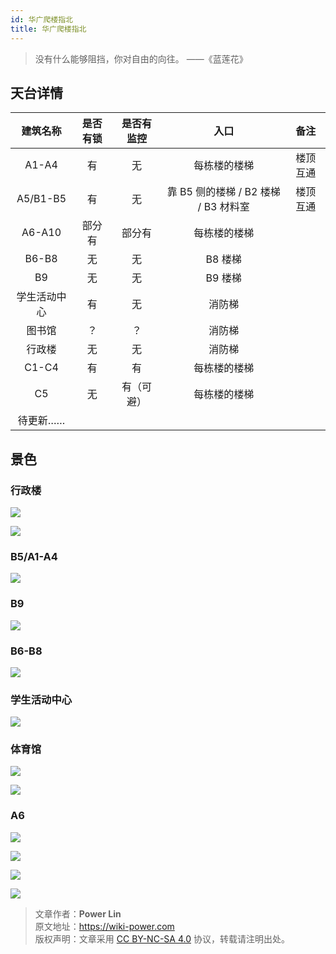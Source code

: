 ```yaml
---
id: 华广爬楼指北
title: 华广爬楼指北
---
```


> 没有什么能够阻挡，你对自由的向往。 ——《蓝莲花》

## 天台详情

|   建筑名称   | 是否有锁 | 是否有监控 |                 入口                 |   备注   |
| :----------: | :------: | :--------: | :----------------------------------: | :------: |
|    A1-A4     |    有    |     无     |             每栋楼的楼梯             | 楼顶互通 |
|   A5/B1-B5   |    有    |     无     | 靠 B5 侧的楼梯 / B2 楼梯 / B3 材料室 | 楼顶互通 |
|    A6-A10    |  部分有  |   部分有   |             每栋楼的楼梯             |          |
|    B6-B8     |    无    |     无     |               B8 楼梯                |          |
|      B9      |    无    |     无     |               B9 楼梯                |          |
| 学生活动中心 |    有    |     无     |                消防梯                |          |
|    图书馆    |    ？    |     ？     |                消防梯                |          |
|    行政楼    |    无    |     无     |                消防梯                |          |
|    C1-C4     |    有    |     有     |             每栋楼的楼梯             |          |
|      C5      |    无    | 有（可避） |             每栋楼的楼梯             |          |
|   待更新……   |          |            |                                      |          |

## 景色

### 行政楼

![](https://wiki-media-1253965369.cos.ap-guangzhou.myqcloud.com/img/20200202212828.jpg)

![](https://wiki-media-1253965369.cos.ap-guangzhou.myqcloud.com/img/20200202212950.jpg)

### B5/A1-A4

![](https://wiki-media-1253965369.cos.ap-guangzhou.myqcloud.com/img/20200202212913.jpg)

### B9

![](https://wiki-media-1253965369.cos.ap-guangzhou.myqcloud.com/img/20200202212437.jpg)

### B6-B8

![](https://wiki-media-1253965369.cos.ap-guangzhou.myqcloud.com/img/20200202212548.jpg)

### 学生活动中心

![](https://wiki-media-1253965369.cos.ap-guangzhou.myqcloud.com/img/20200202212729.jpg)

### 体育馆

![](https://wiki-media-1253965369.cos.ap-guangzhou.myqcloud.com/img/20200202212844.jpg)

![](https://wiki-media-1253965369.cos.ap-guangzhou.myqcloud.com/img/20200202212751.jpg)

### A6

![](https://wiki-media-1253965369.cos.ap-guangzhou.myqcloud.com/img/20200202212934.jpg)

![](https://wiki-media-1253965369.cos.ap-guangzhou.myqcloud.com/img/20200202212629.jpg)

![](https://wiki-media-1253965369.cos.ap-guangzhou.myqcloud.com/img/20200202212810.jpg)

![](https://wiki-media-1253965369.cos.ap-guangzhou.myqcloud.com/img/20200202212652.jpg)



> 文章作者：**Power Lin**  
> 原文地址：<https://wiki-power.com>  
> 版权声明：文章采用 [CC BY-NC-SA 4.0](https://creativecommons.org/licenses/by/4.0/deed.zh) 协议，转载请注明出处。
